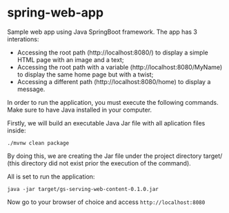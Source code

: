 # spring-web-app
Sample web app using Java SpringBoot framework.
The app has 3 interations:
- Accessing the root path (http://localhost:8080/) to display a simple HTML page with an image and a text;
- Accessing the root path with a variable (http://localhost:8080/MyName) to display the same home page but with a twist;
- Accessing a different path (http://localhost:8080/home) to display a message.

In order to run the application, you must execute the following commands. Make sure to have Java installed in your computer.

Firstly, we will build an executable Java Jar file with all aplication files inside:

```
./mvnw clean package
```

By doing this, we are creating the Jar file under the project directory target/ (this directory did not exist prior the execution of the command).

All is set to run the application:

```
java -jar target/gs-serving-web-content-0.1.0.jar
```

Now go to your browser of choice and access ```http://localhost:8080```
